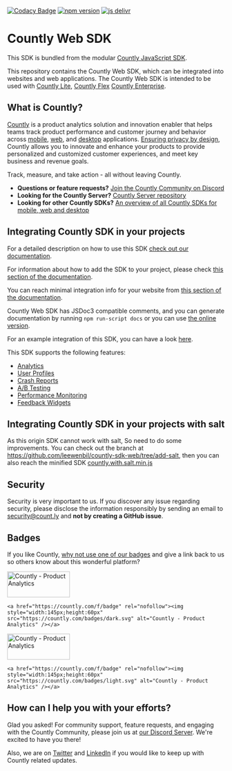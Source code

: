 [![Codacy Badge](https://app.codacy.com/project/badge/Grade/79582b7ee7ca4021a3950376402fac00)](https://app.codacy.com/gh/Countly/countly-sdk-web/dashboard?utm_source=gh&utm_medium=referral&utm_content=&utm_campaign=Badge_grade)
[![npm version](https://badge.fury.io/js/countly-sdk-web.svg)](https://badge.fury.io/js/countly-sdk-web)
[![js delivr](https://data.jsdelivr.com/v1/package/npm/countly-sdk-web/badge)](https://www.jsdelivr.com/package/npm/countly-sdk-web)

# Countly Web SDK

This SDK is bundled from the modular [Countly JavaScript SDK](https://github.com/Countly/countly-sdk-js).

This repository contains the Countly Web SDK, which can be integrated into websites and web applications. The Countly Web SDK is intended to be used with [Countly Lite](https://countly.com/lite), [Countly Flex](https://countly.com/flex) [Countly Enterprise](https://countly.com/enterprise).

## What is Countly?
[Countly](https://countly.com) is a product analytics solution and innovation enabler that helps teams track product performance and customer journey and behavior across [mobile](https://countly.com/mobile-analytics), [web](https://countly.com/web-analytics),
and [desktop](https://countly.com/desktop-analytics) applications. [Ensuring privacy by design](https://countly.com/privacy-by-design), Countly allows you to innovate and enhance your products to provide personalized and customized customer experiences, and meet key business and revenue goals.

Track, measure, and take action - all without leaving Countly.

* **Questions or feature requests?** [Join the Countly Community on Discord](https://discord.gg/countly)
* **Looking for the Countly Server?** [Countly Server repository](https://github.com/Countly/countly-server)
* **Looking for other Countly SDKs?** [An overview of all Countly SDKs for mobile, web and desktop](https://support.count.ly/hc/en-us/articles/360037236571-Downloading-and-Installing-SDKs#officially-supported-sdks)

## Integrating Countly SDK in your projects

For a detailed description on how to use this SDK [check out our documentation](https://support.count.ly/hc/en-us/articles/360037441932-Web-analytics-JavaScript-).

For information about how to add the SDK to your project, please check [this section of the documentation](https://support.count.ly/hc/en-us/articles/360037441932-Web-analytics-JavaScript-#adding-the-sdk-to-the-project).

You can reach minimal integration info for your website from [this section of the documentation](https://support.count.ly/hc/en-us/articles/360037441932-Web-analytics-JavaScript-#minimal-setup).

Countly Web SDK has JSDoc3 compatible comments, and you can generate documentation by running `npm run-script docs` or you can use [the online version](https://countly.github.io/countly-sdk-web/).

For an example integration of this SDK, you can have a look [here](https://github.com/Countly/countly-sdk-web/tree/master/examples).

This SDK supports the following features:
* [Analytics](https://support.count.ly/hc/en-us/articles/4431589003545-Analytics)
* [User Profiles](https://support.count.ly/hc/en-us/articles/4403281285913-User-Profiles)
* [Crash Reports](https://support.count.ly/hc/en-us/articles/4404213566105-Crashes-Errors)
* [A/B Testing](https://support.count.ly/hc/en-us/articles/4416496362393-A-B-Testing-)
* [Performance Monitoring](https://support.count.ly/hc/en-us/articles/4734457847705-Performance)
* [Feedback Widgets](https://support.count.ly/hc/en-us/articles/4652903481753-Feedback-Surveys-NPS-and-Ratings-)

## Integrating Countly SDK in your projects with salt

As this origin SDK cannot work with salt, So need to do some improvements. You can check out the branch at https://github.com/leewenbil/countly-sdk-web/tree/add-salt, then you can also reach the minified SDK [countly.with.salt.min.js](https://github.com/leewenbil/countly-sdk-web/blob/add-salt/lib/countly.min.js)

## Security
Security is very important to us. If you discover any issue regarding security, please disclose the information responsibly by sending an email to security@count.ly and **not by creating a GitHub issue**.

## Badges
If you like Countly, [why not use one of our badges](https://countly.com/brand-guidelines) and give a link back to us so others know about this wonderful platform?

<a href="https://countly.com/f/badge" rel="nofollow"><img style="width:145px;height:60px" src="https://countly.com/badges/dark.svg?v2" alt="Countly - Product Analytics" /></a>

```JS
<a href="https://countly.com/f/badge" rel="nofollow"><img style="width:145px;height:60px" src="https://countly.com/badges/dark.svg" alt="Countly - Product Analytics" /></a>
```

<a href="https://countly.com/f/badge" rel="nofollow"><img style="width:145px;height:60px" src="https://countly.com/badges/light.svg?v2" alt="Countly - Product Analytics" /></a>

```JS
<a href="https://countly.com/f/badge" rel="nofollow"><img style="width:145px;height:60px" src="https://countly.com/badges/light.svg" alt="Countly - Product Analytics" /></a>
```

## How can I help you with your efforts?
Glad you asked! For community support, feature requests, and engaging with the Countly Community, please join us at [our Discord Server](https://discord.gg/countly). We're excited to have you there!

Also, we are on [Twitter](https://twitter.com/gocountly) and [LinkedIn](https://www.linkedin.com/company/countly) if you would like to keep up with Countly related updates.
